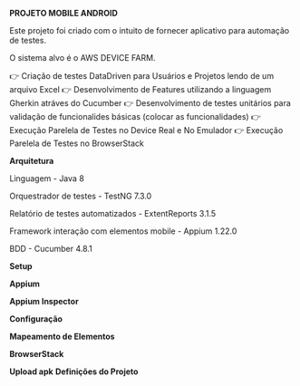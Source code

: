 **PROJETO MOBILE ANDROID**

Este projeto foi criado com o intuito de fornecer aplicativo para automação de testes.

O sistema alvo é o AWS DEVICE FARM.

👉 Criação de testes DataDriven para Usuários e Projetos lendo de um arquivo Excel
👉 Desenvolvimento de Features utilizando a linguagem Gherkin atráves do Cucumber
👉 Desenvolvimento de testes unitários para validação de funcionalides básicas (colocar as funcionalidades)
👉 Execução Parelela de Testes no Device Real e No Emulador
👉 Execução Parelela de Testes no BrowserStack

**Arquitetura**


Linguagem - Java 8

Orquestrador de testes - TestNG 7.3.0

Relatório de testes automatizados - ExtentReports 3.1.5

Framework interação com elementos mobile - Appium 1.22.0

BDD - Cucumber 4.8.1 

**Setup**

**Appium**

**Appium Inspector**

**Configuração**

**Mapeamento de Elementos**

**BrowserStack**

**Upload apk**
**Definições do Projeto**
